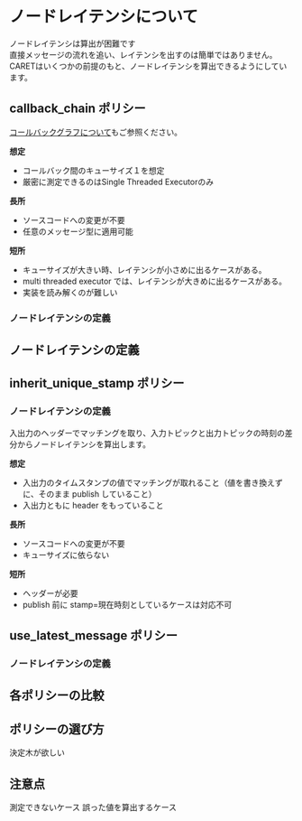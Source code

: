 # ノードレイテンシについて

ノードレイテンシは算出が困難です  
直接メッセージの流れを追い、レイテンシを出すのは簡単ではありません。
CARETはいくつかの前提のもと、ノードレイテンシを算出できるようにしています。

## callback_chain ポリシー

[コールバックグラフについて](../supplements/about_callback_graph.md)もご参照ください。

**想定**

 - コールバック間のキューサイズ１を想定
 - 厳密に測定できるのはSingle Threaded Executorのみ

**長所**

 - ソースコードへの変更が不要
 - 任意のメッセージ型に適用可能

**短所**

 - キューサイズが大きい時、レイテンシが小さめに出るケースがある。
 - multi threaded executor では、レイテンシが大きめに出るケースがある。
 - 実装を読み解くのが難しい
### ノードレイテンシの定義

## ノードレイテンシの定義

## inherit_unique_stamp ポリシー

### ノードレイテンシの定義
入出力のヘッダーでマッチングを取り、入力トピックと出力トピックの時刻の差分からノードレイテンシを算出します。

**想定**

 - 入出力のタイムスタンプの値でマッチングが取れること（値を書き換えずに、そのまま publish していること）
 - 入出力ともに header をもっていること

**長所**

 - ソースコードへの変更が不要
 - キューサイズに依らない

**短所**

 - ヘッダーが必要
 - publish 前に stamp=現在時刻としているケースは対応不可

## use_latest_message ポリシー
### ノードレイテンシの定義

## 各ポリシーの比較


## ポリシーの選び方
決定木が欲しい

## 注意点
測定できないケース
誤った値を算出するケース
